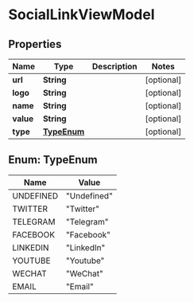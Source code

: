 # SocialLinkViewModel

## Properties
Name | Type | Description | Notes
------------ | ------------- | ------------- | -------------
**url** | **String** |  |  [optional]
**logo** | **String** |  |  [optional]
**name** | **String** |  |  [optional]
**value** | **String** |  |  [optional]
**type** | [**TypeEnum**](#TypeEnum) |  |  [optional]

<a name="TypeEnum"></a>
## Enum: TypeEnum
Name | Value
---- | -----
UNDEFINED | &quot;Undefined&quot;
TWITTER | &quot;Twitter&quot;
TELEGRAM | &quot;Telegram&quot;
FACEBOOK | &quot;Facebook&quot;
LINKEDIN | &quot;LinkedIn&quot;
YOUTUBE | &quot;Youtube&quot;
WECHAT | &quot;WeChat&quot;
EMAIL | &quot;Email&quot;
